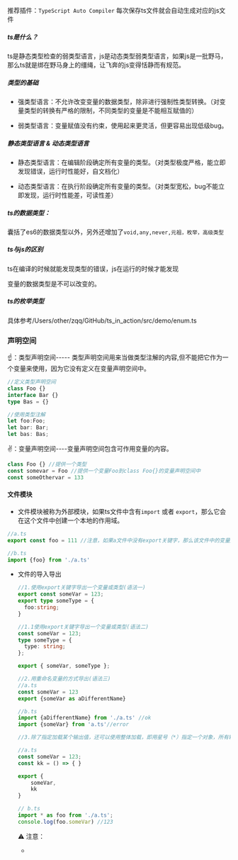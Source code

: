 推荐插件：`TypeScript Auto Compiler` 每次保存ts文件就会自动生成对应的js文件

##### ts是什么？

ts是静态类型检查的弱类型语言，js是动态类型弱类型语言，如果js是一批野马，那么ts就是绑在野马身上的缰绳，让飞奔的js变得恬静而有规范。

##### 类型的基础

- 强类型语言：不允许改变变量的数据类型，除非进行强制性类型转换。（对变量类型的转换有严格的限制，不同类型的变量是不能相互赋值的）

- 弱类型语言：变量赋值没有约束，使用起来更灵活，但更容易出现低级bug。

##### 静态类型语言 & 动态类型语言

- 静态类型语言：在编辑阶段确定所有变量的类型。（对类型极度严格，能立即发现错误，运行时性能好，自文档化）

- 动态类型语言：在执行阶段确定所有变量的类型。（对类型宽松，bug不能立即发现，运行时性能差，可读性差）

  

##### ts的数据类型：

囊括了es6的数据类型以外，另外还增加了`void,any,never,元祖，枚举，高级类型`

##### ts与js的区别

ts在编译的时候就能发现类型的错误，js在运行的时候才能发现

变量的数据类型是不可以改变的。

##### ts的枚举类型

具体参考/Users/other/zqq/GitHub/ts_in_action/src/demo/enum.ts

### 声明空间

☝️：类型声明空间----- 类型声明空间用来当做类型注解的内容,但不能把它作为一个变量来使用，因为它没有定义在变量声明空间中。

```typescript
//定义类型声明空间
class Foo {}
interface Bar {}
type Bas = {}

//使用类型注解
let foo:Foo;
let bar: Bar;
let bas: Bas;

```

✌️：变量声明空间----变量声明空间包含可作用变量的内容。

```typescript
class Foo {} //提供一个类型
const somevar = Foo //提供一个变量Foo到class Foo{}的变量声明空间中
const someOthervar = 133
```

#### 文件模块

- 文件模块被称为外部模块，如果ts文件中含有`import` 或者 `export`，那么它会在这个文件中创建一个本地的作用域。

```typescript
//a.ts
export const foo = 111 //注意，如果a文件中没有export关键字，那么该文件中的变量方法会视为全局的，那么其他文件也定义同样名字的变量的时候就会声明重复的错误

//b.ts
import {foo} from './a.ts'
```

- 文件的导入导出

  ```typescript
  //1.使用export关键字导出一个变量或类型(语法一)
  export const someVar = 123;
  export type someType = {
    foo:string;
  }
  
  //1.1使用export关键字导出一个变量或类型(语法二)
  const someVar = 123;
  type someType = {
    type: string;
  };
  
  export { someVar, someType };
  
  //2.用重命名变量的方式导出(语法三)
  //a.ts
  const someVar = 123
  export {someVar as aDifferentName}
  
  //b.ts
  import {aDifferentName} from './a.ts' //ok
  import {someVar} from 'a.ts'//error
  
  //3.除了指定加载某个输出值，还可以使用整体加载，即用星号（*）指定一个对象，所有输出值都加载在这个对象上面
  
  //a.ts
  const someVar = 123;
  const kk = () => { }
  
  export {
      someVar,
      kk
  }
  
  // b.ts
  import * as foo from './a.ts';
  console.log(foo.someVar) //123
  
  ```

  ⚠️ 注意：

  - 



